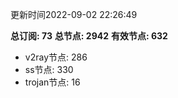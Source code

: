 更新时间2022-09-02 22:26:49

**总订阅: 73**
**总节点: 2942**
**有效节点: 632**
- v2ray节点: 286
- ss节点: 330
- trojan节点: 16
